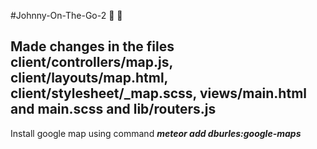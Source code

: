 #Johnny-On-The-Go-2 :toilet: :taxi:

Made changes in the files **client/controllers/map.js, client/layouts/map.html, client/stylesheet/_map.scss, views/main.html and main.scss and lib/routers.js**
--
Install google map using command **_meteor add dburles:google-maps_**

